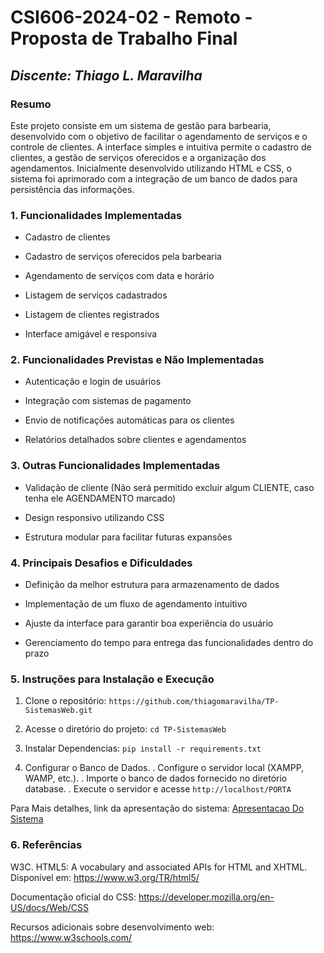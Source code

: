 # **CSI606-2024-02 - Remoto - Proposta de Trabalho Final**

## *Discente: Thiago L. Maravilha*

### Resumo

Este projeto consiste em um sistema de gestão para barbearia, desenvolvido com o objetivo de facilitar o agendamento de serviços e o controle de clientes. A interface simples e intuitiva permite o cadastro de clientes, a gestão de serviços oferecidos e a organização dos agendamentos. Inicialmente desenvolvido utilizando HTML e CSS, o sistema foi aprimorado com a integração de um banco de dados para persistência das informações.

<!-- Apresentar o tema. -->
### 1. Funcionalidades Implementadas

- Cadastro de clientes

- Cadastro de serviços oferecidos pela barbearia

- Agendamento de serviços com data e horário

- Listagem de serviços cadastrados

- Listagem de clientes registrados

- Interface amigável e responsiva
### 2. Funcionalidades Previstas e Não Implementadas

- Autenticação e login de usuários

- Integração com sistemas de pagamento

- Envio de notificações automáticas para os clientes

- Relatórios detalhados sobre clientes e agendamentos

<!-- Apresentar restrições de funcionalidades e de escopo. -->
### 3. Outras Funcionalidades Implementadas

- Validação de cliente (Não será permitido excluir algum CLIENTE, caso tenha ele AGENDAMENTO marcado)

- Design responsivo utilizando CSS

- Estrutura modular para facilitar futuras expansões

### 4. Principais Desafios e Dificuldades

- Definição da melhor estrutura para armazenamento de dados

- Implementação de um fluxo de agendamento intuitivo

- Ajuste da interface para garantir boa experiência do usuário

- Gerenciamento do tempo para entrega das funcionalidades dentro do prazo

### 5. Instruções para Instalação e Execução

1. Clone o repositório:
``` https://github.com/thiagomaravilha/TP-SistemasWeb.git ```

2. Acesse o diretório do projeto:
``` cd TP-SistemasWeb ```

3. Instalar Dependencias:
``` pip install -r requirements.txt ```

4. Configurar o Banco de Dados.
  . Configure o servidor local (XAMPP, WAMP, etc.).
  . Importe o banco de dados fornecido no diretório database.
  . Execute o servidor e acesse ``` http://localhost/PORTA ```

Para Mais detalhes, link da apresentação do sistema:
[Apresentacao Do Sistema](https://youtu.be/skY4hgkAUc4)



### 6. Referências

W3C. HTML5: A vocabulary and associated APIs for HTML and XHTML. Disponível em: https://www.w3.org/TR/html5/

Documentação oficial do CSS: https://developer.mozilla.org/en-US/docs/Web/CSS

Recursos adicionais sobre desenvolvimento web: https://www.w3schools.com/

